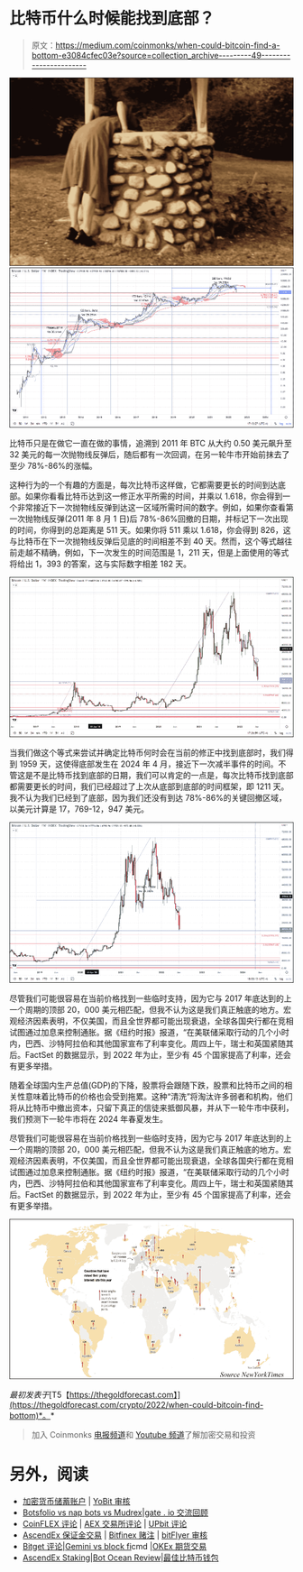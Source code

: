 # 比特币什么时候能找到底部？

> 原文：<https://medium.com/coinmonks/when-could-bitcoin-find-a-bottom-e3084cfec03e?source=collection_archive---------49----------------------->

![](img/0ef6ff7bf20dfdee62af173affd4d28f.png)![](img/0a331cb48cb99a6b5a019ff3210f5800.png)

比特币只是在做它一直在做的事情，追溯到 2011 年 BTC 从大约 0.50 美元飙升至 32 美元的每一次抛物线反弹后，随后都有一次回调，在另一轮牛市开始前抹去了至少 78%-86%的涨幅。

这种行为的一个有趣的方面是，每次比特币这样做，它都需要更长的时间到达底部。如果你看看比特币达到这一修正水平所需的时间，并乘以 1.618，你会得到一个非常接近下一次抛物线反弹到达这一区域所需时间的数字。例如，如果你查看第一次抛物线反弹(2011 年 8 月 1 日)后 78%-86%回撤的日期，并标记下一次出现的时间，你得到的总距离是 511 天。如果你将 511 乘以 1.618，你会得到 826，这与比特币在下一次抛物线反弹后见底的时间相差不到 40 天。然而，这个等式越往前走越不精确，例如，下一次发生的时间范围是 1，211 天，但是上面使用的等式将给出 1，393 的答案，这与实际数字相差 182 天。

![](img/8683837be89bdc45a58e5085a54a829d.png)

当我们做这个等式来尝试并确定比特币何时会在当前的修正中找到底部时，我们得到 1959 天，这使得底部发生在 2024 年 4 月，接近下一次减半事件的时间。不管这是不是比特币找到底部的日期，我们可以肯定的一点是，每次比特币找到底部都需要更长的时间，我们已经超过了上次从底部到底部的时间框架，即 1211 天。我不认为我们已经到了底部，因为我们还没有到达 78%-86%的关键回撤区域，以美元计算是 17，769-12，947 美元。

![](img/8aab3b03723ac00fb8e07d1d25a42c7d.png)

尽管我们可能很容易在当前价格找到一些临时支持，因为它与 2017 年底达到的上一个周期的顶部 20，000 美元相匹配，但我不认为这是我们真正触底的地方。宏观经济因素表明，不仅美国，而且全世界都可能出现衰退，全球各国央行都在竞相试图通过加息来控制通胀。据《纽约时报》报道，“在美联储采取行动的几个小时内，巴西、沙特阿拉伯和其他国家宣布了利率变化。周四上午，瑞士和英国紧随其后。FactSet 的数据显示，到 2022 年为止，至少有 45 个国家提高了利率，还会有更多举措。

随着全球国内生产总值(GDP)的下降，股票将会跟随下跌，股票和比特币之间的相关性意味着比特币的价格也会受到拖累。这种“清洗”将淘汰许多弱者和机构，他们将从比特币中撤出资本，只留下真正的信徒来抵御风暴，并从下一轮牛市中获利，我们预测下一轮牛市将在 2024 年春夏发生。

尽管我们可能很容易在当前价格找到一些临时支持，因为它与 2017 年底达到的上一个周期的顶部 20，000 美元相匹配，但我不认为这是我们真正触底的地方。宏观经济因素表明，不仅美国，而且全世界都可能出现衰退，全球各国央行都在竞相试图通过加息来控制通胀。据《纽约时报》报道，“在美联储采取行动的几个小时内，巴西、沙特阿拉伯和其他国家宣布了利率变化。周四上午，瑞士和英国紧随其后。FactSet 的数据显示，到 2022 年为止，至少有 45 个国家提高了利率，还会有更多举措。

![](img/ea1f5a5fd5df5d40fdc54c854de2bb52.png)

*最初发表于*[T5【https://thegoldforecast.com】](https://thegoldforecast.com/crypto/2022/when-could-bitcoin-find-bottom)*。*

> 加入 Coinmonks [电报频道](https://t.me/coincodecap)和 [Youtube 频道](https://www.youtube.com/c/coinmonks/videos)了解加密交易和投资

# 另外，阅读

*   [加密货币储蓄账户](/coinmonks/cryptocurrency-savings-accounts-be3bc0feffbf) | [YoBit 审核](/coinmonks/yobit-review-175464162c62)
*   [Botsfolio vs nap bots vs Mudrex](/coinmonks/botsfolio-vs-napbots-vs-mudrex-c81344970c02)|[gate . io 交流回顾](/coinmonks/gate-io-exchange-review-61bf87b7078f)
*   [CoinFLEX 评论](https://coincodecap.com/coinflex-review) | [AEX 交易所评论](https://coincodecap.com/aex-exchange-review) | [UPbit 评论](https://coincodecap.com/upbit-review)
*   [AscendEx 保证金交易](https://coincodecap.com/ascendex-margin-trading) | [Bitfinex 赌注](https://coincodecap.com/bitfinex-staking) | [bitFlyer 审核](https://coincodecap.com/bitflyer-review)
*   [Bitget 评论](https://coincodecap.com/bitget-review)|[Gemini vs block fi](https://coincodecap.com/gemini-vs-blockfi)cmd |[OKEx 期货交易](https://coincodecap.com/okex-futures-trading)
*   [AscendEx Staking](https://coincodecap.com/ascendex-staking)|[Bot Ocean Review](https://coincodecap.com/bot-ocean-review)|[最佳比特币钱包](https://coincodecap.com/bitcoin-wallets-india)